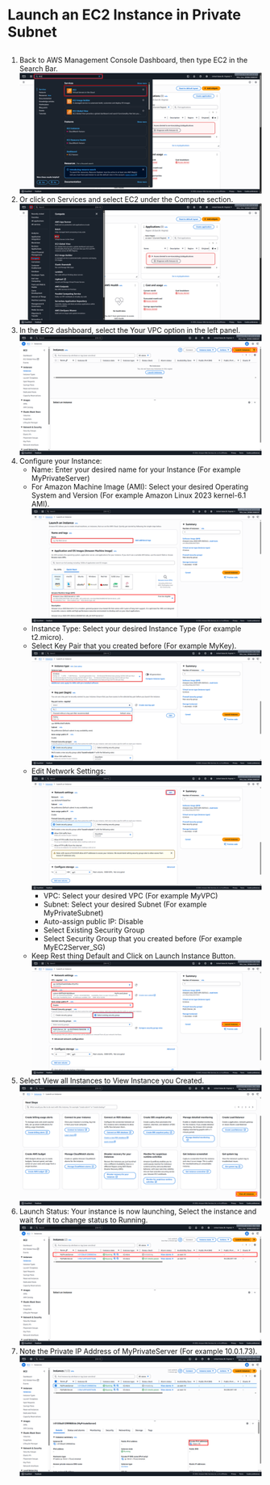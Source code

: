 # Launch an EC2 Instance in Private Subnet
##
1. Back to AWS Management Console Dashboard, then type EC2 in the Search Bar. ![Search_EC2](Images/Search_EC2.png)
2. Or click on Services and select EC2 under the Compute section. ![Services_EC2](Images/Services_EC2.png)
3. In the EC2 dashboard, select the Your VPC option in the left panel. ![Launch_EC2](Images/Launch_EC2.png)
4. Configure your Instance:
   - Name: Enter your desired name for your Instance (For example MyPrivateServer)
   - For Amazon Machine Image (AMI): Select your desired Operating System and Version (For example Amazon Linux 2023 kernel-6.1 AMI). ![Configure_EC2_A](Images/Configure_EC2_A.png)
   - Instance Type: Select your desired Instance Type (For example t2.micro).
   - Select Key Pair that you created before (For example MyKey). ![Configure_EC2_Private_A](Images/Configure_EC2_Private_A.png)
   - Edit Network Settings: ![Configure_Network](Images/Configure_EC2_C.png)
     + VPC: Select your desired VPC (For example MyVPC)
     + Subnet: Select your desired Subnet (For example MyPrivateSubnet)
     + Auto-assign public IP: Disable
     + Select Existing Security Group
     + Select Security Group that you created before (For example MyEC2Server_SG)
   - Keep Rest thing Default and Click on Launch Instance Button. ![Launched_Instance](Images/Configure_EC2_Private_B.png)
5. Select View all Instances to View Instance you Created. ![View_Launched_Instance](Images/View_Launched_EC2_Private.png)
6. Launch Status: Your instance is now launching, Select the instance and wait for it to change status to Running. ![Running_EC2](Images/Running_EC2_Private.png)
7. Note the Private IP Address of MyPrivateServer (For example 10.0.1.73). ![Note_Private_IP](Images/Note_Private_IP.png)

